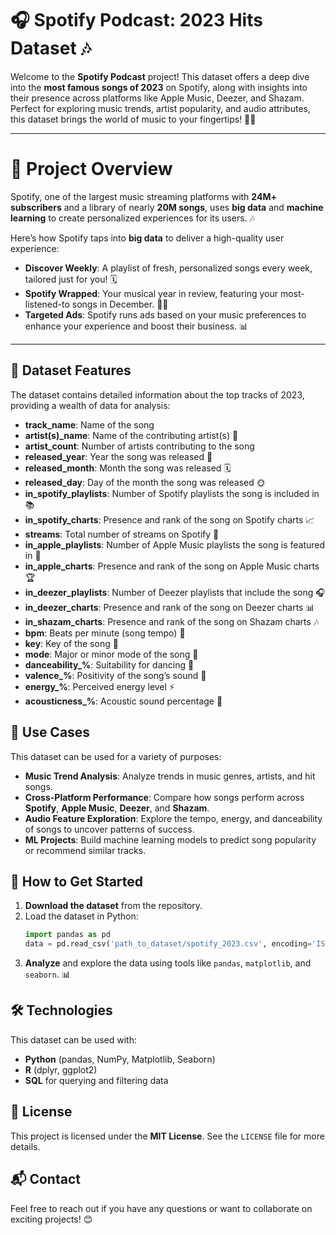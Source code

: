 # 🎧 Spotify Podcast: 2023 Hits Dataset 🎶

Welcome to the **Spotify Podcast** project! This dataset offers a deep dive into the **most famous songs of 2023** on Spotify, along with insights into their presence across platforms like Apple Music, Deezer, and Shazam. Perfect for exploring music trends, artist popularity, and audio attributes, this dataset brings the world of music to your fingertips! 🎤🎵

---

# 🌟 Project Overview

Spotify, one of the largest music streaming platforms with **24M+ subscribers** and a library of nearly **20M songs**, uses **big data** and **machine learning** to create personalized experiences for its users. 🎶

Here’s how Spotify taps into **big data** to deliver a high-quality user experience:
- **Discover Weekly**: A playlist of fresh, personalized songs every week, tailored just for you! 🗓️
- **Spotify Wrapped**: Your musical year in review, featuring your most-listened-to songs in December. 📅✨
- **Targeted Ads**: Spotify runs ads based on your music preferences to enhance your experience and boost their business. 📊

---

## 🎼 Dataset Features

The dataset contains detailed information about the top tracks of 2023, providing a wealth of data for analysis:

- **track_name**: Name of the song
- **artist(s)_name**: Name of the contributing artist(s) 🎤
- **artist_count**: Number of artists contributing to the song
- **released_year**: Year the song was released 📅
- **released_month**: Month the song was released 🗓️
- **released_day**: Day of the month the song was released 🌞
- **in_spotify_playlists**: Number of Spotify playlists the song is included in 📚
- **in_spotify_charts**: Presence and rank of the song on Spotify charts 📈
- **streams**: Total number of streams on Spotify 💽
- **in_apple_playlists**: Number of Apple Music playlists the song is featured in 🍏
- **in_apple_charts**: Presence and rank of the song on Apple Music charts 🏆
- **in_deezer_playlists**: Number of Deezer playlists that include the song 🎧
- **in_deezer_charts**: Presence and rank of the song on Deezer charts 📊
- **in_shazam_charts**: Presence and rank of the song on Shazam charts 🎶
- **bpm**: Beats per minute (song tempo) 🎵
- **key**: Key of the song 🎹
- **mode**: Major or minor mode of the song 🎼
- **danceability_%**: Suitability for dancing 💃
- **valence_%**: Positivity of the song’s sound 🎉
- **energy_%**: Perceived energy level ⚡
- **acousticness_%**: Acoustic sound percentage 🎻



## 🎯 Use Cases

This dataset can be used for a variety of purposes:

- **Music Trend Analysis**: Analyze trends in music genres, artists, and hit songs.
- **Cross-Platform Performance**: Compare how songs perform across **Spotify**, **Apple Music**, **Deezer**, and **Shazam**.
- **Audio Feature Exploration**: Explore the tempo, energy, and danceability of songs to uncover patterns of success.
- **ML Projects**: Build machine learning models to predict song popularity or recommend similar tracks.


## 🚀 How to Get Started

1. **Download the dataset** from the repository.
2. Load the dataset in Python:
   ```python
   import pandas as pd
   data = pd.read_csv('path_to_dataset/spotify_2023.csv', encoding='ISO-8859-1')
   ```
3. **Analyze** and explore the data using tools like `pandas`, `matplotlib`, and `seaborn`. 📊



## 🛠️ Technologies

This dataset can be used with:
- **Python** (pandas, NumPy, Matplotlib, Seaborn)
- **R** (dplyr, ggplot2)
- **SQL** for querying and filtering data



## 📜 License

This project is licensed under the **MIT License**. See the `LICENSE` file for more details.



## 📬 Contact

Feel free to reach out if you have any questions or want to collaborate on exciting projects! 😊


